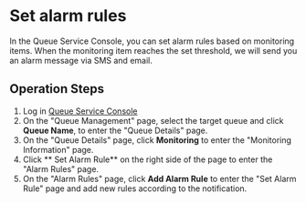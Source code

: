 # Set alarm rules

In the Queue Service Console, you can set alarm rules based on monitoring items. When the monitoring item reaches the set threshold, we will send you an alarm message via SMS and email.

## Operation Steps

1. Log in [Queue Service Console](https://jqs-console.jdcloud.com)
2. On the "Queue Management" page, select the target queue and click **Queue Name**, to enter the "Queue Details" page.
3. On the "Queue Details" page, click **Monitoring** to enter the "Monitoring Information" page.
4. Click ** Set Alarm Rule** on the right side of the page to enter the "Alarm Rules" page.
5. On the "Alarm Rules" page, click **Add Alarm Rule** to enter the "Set Alarm Rule" page and add new rules according to the notification.
